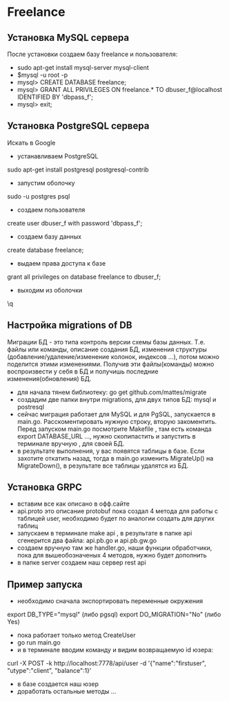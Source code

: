 # Freelance

## Установка MySQL сервера

После установки создаем базу freelance и пользователя:

- sudo apt-get install mysql-server mysql-client
- $mysql -u root -p
- mysql> CREATE DATABASE freelance;
- mysql> GRANT ALL PRIVILEGES ON freelance.* TO dbuser_f@localhost IDENTIFIED BY 'dbpass_f';
- mysql> exit;

## Установка PostgreSQL сервера

Искать в Google

- устанавливаем PostgreSQL

sudo apt-get install postgresql postgresql-contrib

- запустим оболочку

sudo -u postgres psql

- создаем пользователя

create user dbuser_f with password 'dbpass_f';

- создаем базу данных

create database freelance;

- выдаем права доступа к базе

grant all privileges on database freelance to dbuser_f;

- выходим из оболочки

\q

## Настройка migrations of DB

Миграции БД - это типа контроль версии схемы базы данных. Т.е. файлы или команды, описание создания БД, изменения структуры (добавление/удаление/изменение колонок, индексов ...), потом можно поделится этими изменениями. Получив эти файлы(команды) можно воспроизвести у себя в БД и получишь последние изменения(обновления) БД.

- для начала тянем библиотеку: go get github.com/mattes/migrate
- создадим две папки внутри migrations, для двух типов БД: mysql и postresql
- сейчас миграция работает для MySQL и для PgSQL, запускается в main.go. Расскоментировать нужную строку, вторую закоментить. Перед запуском main.go посмотрите Makefile , там есть команда export DATABASE_URL ..., нужно скопипастить и запустить в терминале вручную , для своей БД.
- в результате выполнения, у вас появятся таблицы в базе. Если захотите откатить назад, тогда в main.go изменить MigrateUp() на MigrateDown(), в результате все таблицы удалятся из БД.

## Установка GRPC

- вставим все как описано в офф.сайте
- api.proto это описание protobuf пока создал 4 метода для работы с таблицей user, необходимо будет по аналогии создать для других таблиц
- запускаем в терминале make api , в результате в папке api сгенерится два файла: api.pb.go и api.pb.gw.go
- создаем вручную там же handler.go, наши функции обработчики, пока для вышеобозначеных 4 методов, нужно будет дополнить
- в папке server создаем наш сервер rest api

## Пример запуска

- необходимо сначала экспортировать переменные окружения

 export DB_TYPE="mysql" (либо pgsql)
 export DO_MIGRATION="No" (либо Yes)

- пока работает только метод CreateUser
- go run main.go
- и в терминале вводим команду и видим возвращаемую id юзера:

curl -X POST -k http://localhost:7778/api/user -d '{"name":"firstuser", "utype":"client", "balance":1}'

- в базе создается наш юзер
- доработать остальные методы ...
